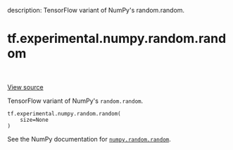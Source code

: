 description: TensorFlow variant of NumPy's random.random.

<div itemscope itemtype="http://developers.google.com/ReferenceObject">
<meta itemprop="name" content="tf.experimental.numpy.random.random" />
<meta itemprop="path" content="Stable" />
</div>

# tf.experimental.numpy.random.random

<!-- Insert buttons and diff -->

<table class="tfo-notebook-buttons tfo-api nocontent" align="left">

</table>

<a target="_blank" class="external" href="/code/stable/tensorflow/python/ops/numpy_ops/np_random.py">View source</a>



TensorFlow variant of NumPy's `random.random`.

<pre class="devsite-click-to-copy prettyprint lang-py tfo-signature-link">
<code>tf.experimental.numpy.random.random(
    size=None
)
</code></pre>



<!-- Placeholder for "Used in" -->

See the NumPy documentation for [`numpy.random.random`](https://numpy.org/doc/1.16/reference/generated/numpy.random.random.html).